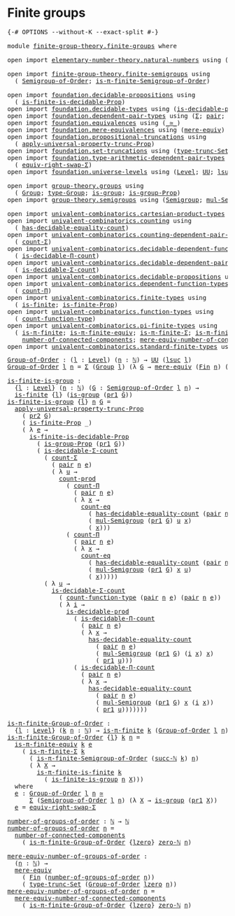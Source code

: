 # Finite groups

<pre class="Agda"><a id="26" class="Symbol">{-#</a> <a id="30" class="Keyword">OPTIONS</a> <a id="38" class="Pragma">--without-K</a> <a id="50" class="Pragma">--exact-split</a> <a id="64" class="Symbol">#-}</a>

<a id="69" class="Keyword">module</a> <a id="76" href="finite-group-theory.finite-groups.html" class="Module">finite-group-theory.finite-groups</a> <a id="110" class="Keyword">where</a>

<a id="117" class="Keyword">open</a> <a id="122" class="Keyword">import</a> <a id="129" href="elementary-number-theory.natural-numbers.html" class="Module">elementary-number-theory.natural-numbers</a> <a id="170" class="Keyword">using</a> <a id="176" class="Symbol">(</a><a id="177" href="elementary-number-theory.natural-numbers.html#1530" class="Datatype">ℕ</a><a id="178" class="Symbol">;</a> <a id="180" href="elementary-number-theory.natural-numbers.html#1564" class="InductiveConstructor">succ-ℕ</a><a id="186" class="Symbol">;</a> <a id="188" href="elementary-number-theory.natural-numbers.html#1551" class="InductiveConstructor">zero-ℕ</a><a id="194" class="Symbol">)</a>

<a id="197" class="Keyword">open</a> <a id="202" class="Keyword">import</a> <a id="209" href="finite-group-theory.finite-semigroups.html" class="Module">finite-group-theory.finite-semigroups</a> <a id="247" class="Keyword">using</a>
  <a id="255" class="Symbol">(</a> <a id="257" href="finite-group-theory.finite-semigroups.html#2195" class="Function">Semigroup-of-Order</a><a id="275" class="Symbol">;</a> <a id="277" href="finite-group-theory.finite-semigroups.html#3278" class="Function">is-π-finite-Semigroup-of-Order</a><a id="307" class="Symbol">)</a>

<a id="310" class="Keyword">open</a> <a id="315" class="Keyword">import</a> <a id="322" href="foundation.decidable-propositions.html" class="Module">foundation.decidable-propositions</a> <a id="356" class="Keyword">using</a>
  <a id="364" class="Symbol">(</a> <a id="366" href="foundation.decidable-propositions.html#8537" class="Function">is-finite-is-decidable-Prop</a><a id="393" class="Symbol">)</a>
<a id="395" class="Keyword">open</a> <a id="400" class="Keyword">import</a> <a id="407" href="foundation.decidable-types.html" class="Module">foundation.decidable-types</a> <a id="434" class="Keyword">using</a> <a id="440" class="Symbol">(</a><a id="441" href="foundation.decidable-types.html#3336" class="Function">is-decidable-prod</a><a id="458" class="Symbol">)</a>
<a id="460" class="Keyword">open</a> <a id="465" class="Keyword">import</a> <a id="472" href="foundation.dependent-pair-types.html" class="Module">foundation.dependent-pair-types</a> <a id="504" class="Keyword">using</a> <a id="510" class="Symbol">(</a><a id="511" href="foundation-core.dependent-pair-types.html#515" class="Record">Σ</a><a id="512" class="Symbol">;</a> <a id="514" href="foundation-core.dependent-pair-types.html#588" class="InductiveConstructor">pair</a><a id="518" class="Symbol">;</a> <a id="520" href="foundation-core.dependent-pair-types.html#605" class="Field">pr1</a><a id="523" class="Symbol">;</a> <a id="525" href="foundation-core.dependent-pair-types.html#617" class="Field">pr2</a><a id="528" class="Symbol">)</a>
<a id="530" class="Keyword">open</a> <a id="535" class="Keyword">import</a> <a id="542" href="foundation.equivalences.html" class="Module">foundation.equivalences</a> <a id="566" class="Keyword">using</a> <a id="572" class="Symbol">(</a><a id="573" href="foundation-core.equivalences.html#1621" class="Function Operator">_≃_</a><a id="576" class="Symbol">)</a>
<a id="578" class="Keyword">open</a> <a id="583" class="Keyword">import</a> <a id="590" href="foundation.mere-equivalences.html" class="Module">foundation.mere-equivalences</a> <a id="619" class="Keyword">using</a> <a id="625" class="Symbol">(</a><a id="626" href="foundation.mere-equivalences.html#1415" class="Function">mere-equiv</a><a id="636" class="Symbol">)</a>
<a id="638" class="Keyword">open</a> <a id="643" class="Keyword">import</a> <a id="650" href="foundation.propositional-truncations.html" class="Module">foundation.propositional-truncations</a> <a id="687" class="Keyword">using</a>
  <a id="695" class="Symbol">(</a> <a id="697" href="foundation.propositional-truncations.html#5611" class="Function">apply-universal-property-trunc-Prop</a><a id="732" class="Symbol">)</a>
<a id="734" class="Keyword">open</a> <a id="739" class="Keyword">import</a> <a id="746" href="foundation.set-truncations.html" class="Module">foundation.set-truncations</a> <a id="773" class="Keyword">using</a> <a id="779" class="Symbol">(</a><a id="780" href="foundation.set-truncations.html#4001" class="Function">type-trunc-Set</a><a id="794" class="Symbol">)</a>
<a id="796" class="Keyword">open</a> <a id="801" class="Keyword">import</a> <a id="808" href="foundation.type-arithmetic-dependent-pair-types.html" class="Module">foundation.type-arithmetic-dependent-pair-types</a> <a id="856" class="Keyword">using</a>
  <a id="864" class="Symbol">(</a> <a id="866" href="foundation-core.type-arithmetic-dependent-pair-types.html#11512" class="Function">equiv-right-swap-Σ</a><a id="884" class="Symbol">)</a>
<a id="886" class="Keyword">open</a> <a id="891" class="Keyword">import</a> <a id="898" href="foundation.universe-levels.html" class="Module">foundation.universe-levels</a> <a id="925" class="Keyword">using</a> <a id="931" class="Symbol">(</a><a id="932" href="Agda.Primitive.html#597" class="Postulate">Level</a><a id="937" class="Symbol">;</a> <a id="939" href="foundation-core.universe-levels.html#235" class="Primitive">UU</a><a id="941" class="Symbol">;</a> <a id="943" href="Agda.Primitive.html#780" class="Primitive">lsuc</a><a id="947" class="Symbol">;</a> <a id="949" href="Agda.Primitive.html#764" class="Primitive">lzero</a><a id="954" class="Symbol">)</a>

<a id="957" class="Keyword">open</a> <a id="962" class="Keyword">import</a> <a id="969" href="group-theory.groups.html" class="Module">group-theory.groups</a> <a id="989" class="Keyword">using</a>
  <a id="997" class="Symbol">(</a> <a id="999" href="group-theory.groups.html#2468" class="Function">Group</a><a id="1004" class="Symbol">;</a> <a id="1006" href="group-theory.groups.html#2711" class="Function">type-Group</a><a id="1016" class="Symbol">;</a> <a id="1018" href="group-theory.groups.html#2326" class="Function">is-group</a><a id="1026" class="Symbol">;</a> <a id="1028" href="group-theory.groups.html#9794" class="Function">is-group-Prop</a><a id="1041" class="Symbol">)</a>
<a id="1043" class="Keyword">open</a> <a id="1048" class="Keyword">import</a> <a id="1055" href="group-theory.semigroups.html" class="Module">group-theory.semigroups</a> <a id="1079" class="Keyword">using</a> <a id="1085" class="Symbol">(</a><a id="1086" href="group-theory.semigroups.html#737" class="Function">Semigroup</a><a id="1095" class="Symbol">;</a> <a id="1097" href="group-theory.semigroups.html#1215" class="Function">mul-Semigroup</a><a id="1110" class="Symbol">)</a>

<a id="1113" class="Keyword">open</a> <a id="1118" class="Keyword">import</a> <a id="1125" href="univalent-combinatorics.cartesian-product-types.html" class="Module">univalent-combinatorics.cartesian-product-types</a> <a id="1173" class="Keyword">using</a> <a id="1179" class="Symbol">(</a><a id="1180" href="univalent-combinatorics.cartesian-product-types.html#3156" class="Function">count-prod</a><a id="1190" class="Symbol">)</a>
<a id="1192" class="Keyword">open</a> <a id="1197" class="Keyword">import</a> <a id="1204" href="univalent-combinatorics.counting.html" class="Module">univalent-combinatorics.counting</a> <a id="1237" class="Keyword">using</a>
  <a id="1245" class="Symbol">(</a> <a id="1247" href="univalent-combinatorics.counting.html#6218" class="Function">has-decidable-equality-count</a><a id="1275" class="Symbol">)</a>
<a id="1277" class="Keyword">open</a> <a id="1282" class="Keyword">import</a> <a id="1289" href="univalent-combinatorics.counting-dependent-pair-types.html" class="Module">univalent-combinatorics.counting-dependent-pair-types</a> <a id="1343" class="Keyword">using</a>
  <a id="1351" class="Symbol">(</a> <a id="1353" href="univalent-combinatorics.counting-dependent-pair-types.html#3961" class="Function">count-Σ</a><a id="1360" class="Symbol">)</a>
<a id="1362" class="Keyword">open</a> <a id="1367" class="Keyword">import</a> <a id="1374" href="univalent-combinatorics.decidable-dependent-function-types.html" class="Module">univalent-combinatorics.decidable-dependent-function-types</a> <a id="1433" class="Keyword">using</a>
  <a id="1441" class="Symbol">(</a> <a id="1443" href="univalent-combinatorics.decidable-dependent-function-types.html#1768" class="Function">is-decidable-Π-count</a><a id="1463" class="Symbol">)</a>
<a id="1465" class="Keyword">open</a> <a id="1470" class="Keyword">import</a> <a id="1477" href="univalent-combinatorics.decidable-dependent-pair-types.html" class="Module">univalent-combinatorics.decidable-dependent-pair-types</a> <a id="1532" class="Keyword">using</a>
  <a id="1540" class="Symbol">(</a> <a id="1542" href="univalent-combinatorics.decidable-dependent-pair-types.html#1962" class="Function">is-decidable-Σ-count</a><a id="1562" class="Symbol">)</a>
<a id="1564" class="Keyword">open</a> <a id="1569" class="Keyword">import</a> <a id="1576" href="univalent-combinatorics.decidable-propositions.html" class="Module">univalent-combinatorics.decidable-propositions</a> <a id="1623" class="Keyword">using</a> <a id="1629" class="Symbol">(</a><a id="1630" href="univalent-combinatorics.decidable-propositions.html#2364" class="Function">count-eq</a><a id="1638" class="Symbol">)</a>
<a id="1640" class="Keyword">open</a> <a id="1645" class="Keyword">import</a> <a id="1652" href="univalent-combinatorics.dependent-function-types.html" class="Module">univalent-combinatorics.dependent-function-types</a> <a id="1701" class="Keyword">using</a>
  <a id="1709" class="Symbol">(</a> <a id="1711" href="univalent-combinatorics.dependent-function-types.html#2399" class="Function">count-Π</a><a id="1718" class="Symbol">)</a>
<a id="1720" class="Keyword">open</a> <a id="1725" class="Keyword">import</a> <a id="1732" href="univalent-combinatorics.finite-types.html" class="Module">univalent-combinatorics.finite-types</a> <a id="1769" class="Keyword">using</a>
  <a id="1777" class="Symbol">(</a> <a id="1779" href="univalent-combinatorics.finite-types.html#4146" class="Function">is-finite</a><a id="1788" class="Symbol">;</a> <a id="1790" href="univalent-combinatorics.finite-types.html#4055" class="Function">is-finite-Prop</a><a id="1804" class="Symbol">)</a>
<a id="1806" class="Keyword">open</a> <a id="1811" class="Keyword">import</a> <a id="1818" href="univalent-combinatorics.function-types.html" class="Module">univalent-combinatorics.function-types</a> <a id="1857" class="Keyword">using</a>
  <a id="1865" class="Symbol">(</a> <a id="1867" href="univalent-combinatorics.function-types.html#980" class="Function">count-function-type</a><a id="1886" class="Symbol">)</a>
<a id="1888" class="Keyword">open</a> <a id="1893" class="Keyword">import</a> <a id="1900" href="univalent-combinatorics.pi-finite-types.html" class="Module">univalent-combinatorics.pi-finite-types</a> <a id="1940" class="Keyword">using</a>
  <a id="1948" class="Symbol">(</a> <a id="1950" href="univalent-combinatorics.pi-finite-types.html#8810" class="Function">is-π-finite</a><a id="1961" class="Symbol">;</a> <a id="1963" href="univalent-combinatorics.pi-finite-types.html#11016" class="Function">is-π-finite-equiv</a><a id="1980" class="Symbol">;</a> <a id="1982" href="univalent-combinatorics.pi-finite-types.html#34912" class="Function">is-π-finite-Σ</a><a id="1995" class="Symbol">;</a> <a id="1997" href="univalent-combinatorics.pi-finite-types.html#14809" class="Function">is-π-finite-is-finite</a><a id="2018" class="Symbol">;</a>
    <a id="2024" href="univalent-combinatorics.pi-finite-types.html#8088" class="Function">number-of-connected-components</a><a id="2054" class="Symbol">;</a> <a id="2056" href="univalent-combinatorics.pi-finite-types.html#8253" class="Function">mere-equiv-number-of-connected-components</a><a id="2097" class="Symbol">)</a>
<a id="2099" class="Keyword">open</a> <a id="2104" class="Keyword">import</a> <a id="2111" href="univalent-combinatorics.standard-finite-types.html" class="Module">univalent-combinatorics.standard-finite-types</a> <a id="2157" class="Keyword">using</a> <a id="2163" class="Symbol">(</a><a id="2164" href="univalent-combinatorics.standard-finite-types.html#2396" class="Function">Fin</a><a id="2167" class="Symbol">)</a>
</pre>
<pre class="Agda"><a id="Group-of-Order"></a><a id="2182" href="finite-group-theory.finite-groups.html#2182" class="Function">Group-of-Order</a> <a id="2197" class="Symbol">:</a> <a id="2199" class="Symbol">(</a><a id="2200" href="finite-group-theory.finite-groups.html#2200" class="Bound">l</a> <a id="2202" class="Symbol">:</a> <a id="2204" href="Agda.Primitive.html#597" class="Postulate">Level</a><a id="2209" class="Symbol">)</a> <a id="2211" class="Symbol">(</a><a id="2212" href="finite-group-theory.finite-groups.html#2212" class="Bound">n</a> <a id="2214" class="Symbol">:</a> <a id="2216" href="elementary-number-theory.natural-numbers.html#1530" class="Datatype">ℕ</a><a id="2217" class="Symbol">)</a> <a id="2219" class="Symbol">→</a> <a id="2221" href="foundation-core.universe-levels.html#235" class="Primitive">UU</a> <a id="2224" class="Symbol">(</a><a id="2225" href="Agda.Primitive.html#780" class="Primitive">lsuc</a> <a id="2230" href="finite-group-theory.finite-groups.html#2200" class="Bound">l</a><a id="2231" class="Symbol">)</a>
<a id="2233" href="finite-group-theory.finite-groups.html#2182" class="Function">Group-of-Order</a> <a id="2248" href="finite-group-theory.finite-groups.html#2248" class="Bound">l</a> <a id="2250" href="finite-group-theory.finite-groups.html#2250" class="Bound">n</a> <a id="2252" class="Symbol">=</a> <a id="2254" href="foundation-core.dependent-pair-types.html#515" class="Record">Σ</a> <a id="2256" class="Symbol">(</a><a id="2257" href="group-theory.groups.html#2468" class="Function">Group</a> <a id="2263" href="finite-group-theory.finite-groups.html#2248" class="Bound">l</a><a id="2264" class="Symbol">)</a> <a id="2266" class="Symbol">(λ</a> <a id="2269" href="finite-group-theory.finite-groups.html#2269" class="Bound">G</a> <a id="2271" class="Symbol">→</a> <a id="2273" href="foundation.mere-equivalences.html#1415" class="Function">mere-equiv</a> <a id="2284" class="Symbol">(</a><a id="2285" href="univalent-combinatorics.standard-finite-types.html#2396" class="Function">Fin</a> <a id="2289" href="finite-group-theory.finite-groups.html#2250" class="Bound">n</a><a id="2290" class="Symbol">)</a> <a id="2292" class="Symbol">(</a><a id="2293" href="group-theory.groups.html#2711" class="Function">type-Group</a> <a id="2304" href="finite-group-theory.finite-groups.html#2269" class="Bound">G</a><a id="2305" class="Symbol">))</a>

<a id="is-finite-is-group"></a><a id="2309" href="finite-group-theory.finite-groups.html#2309" class="Function">is-finite-is-group</a> <a id="2328" class="Symbol">:</a>
  <a id="2332" class="Symbol">{</a><a id="2333" href="finite-group-theory.finite-groups.html#2333" class="Bound">l</a> <a id="2335" class="Symbol">:</a> <a id="2337" href="Agda.Primitive.html#597" class="Postulate">Level</a><a id="2342" class="Symbol">}</a> <a id="2344" class="Symbol">(</a><a id="2345" href="finite-group-theory.finite-groups.html#2345" class="Bound">n</a> <a id="2347" class="Symbol">:</a> <a id="2349" href="elementary-number-theory.natural-numbers.html#1530" class="Datatype">ℕ</a><a id="2350" class="Symbol">)</a> <a id="2352" class="Symbol">(</a><a id="2353" href="finite-group-theory.finite-groups.html#2353" class="Bound">G</a> <a id="2355" class="Symbol">:</a> <a id="2357" href="finite-group-theory.finite-semigroups.html#2195" class="Function">Semigroup-of-Order</a> <a id="2376" href="finite-group-theory.finite-groups.html#2333" class="Bound">l</a> <a id="2378" href="finite-group-theory.finite-groups.html#2345" class="Bound">n</a><a id="2379" class="Symbol">)</a> <a id="2381" class="Symbol">→</a>
  <a id="2385" href="univalent-combinatorics.finite-types.html#4146" class="Function">is-finite</a> <a id="2395" class="Symbol">{</a><a id="2396" href="finite-group-theory.finite-groups.html#2333" class="Bound">l</a><a id="2397" class="Symbol">}</a> <a id="2399" class="Symbol">(</a><a id="2400" href="group-theory.groups.html#2326" class="Function">is-group</a> <a id="2409" class="Symbol">(</a><a id="2410" href="foundation-core.dependent-pair-types.html#605" class="Field">pr1</a> <a id="2414" href="finite-group-theory.finite-groups.html#2353" class="Bound">G</a><a id="2415" class="Symbol">))</a>
<a id="2418" href="finite-group-theory.finite-groups.html#2309" class="Function">is-finite-is-group</a> <a id="2437" class="Symbol">{</a><a id="2438" href="finite-group-theory.finite-groups.html#2438" class="Bound">l</a><a id="2439" class="Symbol">}</a> <a id="2441" href="finite-group-theory.finite-groups.html#2441" class="Bound">n</a> <a id="2443" href="finite-group-theory.finite-groups.html#2443" class="Bound">G</a> <a id="2445" class="Symbol">=</a>
  <a id="2449" href="foundation.propositional-truncations.html#5611" class="Function">apply-universal-property-trunc-Prop</a>
    <a id="2489" class="Symbol">(</a> <a id="2491" href="foundation-core.dependent-pair-types.html#617" class="Field">pr2</a> <a id="2495" href="finite-group-theory.finite-groups.html#2443" class="Bound">G</a><a id="2496" class="Symbol">)</a>
    <a id="2502" class="Symbol">(</a> <a id="2504" href="univalent-combinatorics.finite-types.html#4055" class="Function">is-finite-Prop</a> <a id="2519" class="Symbol">_)</a>
    <a id="2526" class="Symbol">(</a> <a id="2528" class="Symbol">λ</a> <a id="2530" href="finite-group-theory.finite-groups.html#2530" class="Bound">e</a> <a id="2532" class="Symbol">→</a>
      <a id="2540" href="foundation.decidable-propositions.html#8537" class="Function">is-finite-is-decidable-Prop</a>
        <a id="2576" class="Symbol">(</a> <a id="2578" href="group-theory.groups.html#9794" class="Function">is-group-Prop</a> <a id="2592" class="Symbol">(</a><a id="2593" href="foundation-core.dependent-pair-types.html#605" class="Field">pr1</a> <a id="2597" href="finite-group-theory.finite-groups.html#2443" class="Bound">G</a><a id="2598" class="Symbol">))</a>
        <a id="2609" class="Symbol">(</a> <a id="2611" href="univalent-combinatorics.decidable-dependent-pair-types.html#1962" class="Function">is-decidable-Σ-count</a>
          <a id="2642" class="Symbol">(</a> <a id="2644" href="univalent-combinatorics.counting-dependent-pair-types.html#3961" class="Function">count-Σ</a>
            <a id="2664" class="Symbol">(</a> <a id="2666" href="foundation-core.dependent-pair-types.html#588" class="InductiveConstructor">pair</a> <a id="2671" href="finite-group-theory.finite-groups.html#2441" class="Bound">n</a> <a id="2673" href="finite-group-theory.finite-groups.html#2530" class="Bound">e</a><a id="2674" class="Symbol">)</a>
            <a id="2688" class="Symbol">(</a> <a id="2690" class="Symbol">λ</a> <a id="2692" href="finite-group-theory.finite-groups.html#2692" class="Bound">u</a> <a id="2694" class="Symbol">→</a>
              <a id="2710" href="univalent-combinatorics.cartesian-product-types.html#3156" class="Function">count-prod</a>
                <a id="2737" class="Symbol">(</a> <a id="2739" href="univalent-combinatorics.dependent-function-types.html#2399" class="Function">count-Π</a>
                  <a id="2765" class="Symbol">(</a> <a id="2767" href="foundation-core.dependent-pair-types.html#588" class="InductiveConstructor">pair</a> <a id="2772" href="finite-group-theory.finite-groups.html#2441" class="Bound">n</a> <a id="2774" href="finite-group-theory.finite-groups.html#2530" class="Bound">e</a><a id="2775" class="Symbol">)</a>
                  <a id="2795" class="Symbol">(</a> <a id="2797" class="Symbol">λ</a> <a id="2799" href="finite-group-theory.finite-groups.html#2799" class="Bound">x</a> <a id="2801" class="Symbol">→</a>
                    <a id="2823" href="univalent-combinatorics.decidable-propositions.html#2364" class="Function">count-eq</a>
                      <a id="2854" class="Symbol">(</a> <a id="2856" href="univalent-combinatorics.counting.html#6218" class="Function">has-decidable-equality-count</a> <a id="2885" class="Symbol">(</a><a id="2886" href="foundation-core.dependent-pair-types.html#588" class="InductiveConstructor">pair</a> <a id="2891" href="finite-group-theory.finite-groups.html#2441" class="Bound">n</a> <a id="2893" href="finite-group-theory.finite-groups.html#2530" class="Bound">e</a><a id="2894" class="Symbol">))</a>
                      <a id="2919" class="Symbol">(</a> <a id="2921" href="group-theory.semigroups.html#1215" class="Function">mul-Semigroup</a> <a id="2935" class="Symbol">(</a><a id="2936" href="foundation-core.dependent-pair-types.html#605" class="Field">pr1</a> <a id="2940" href="finite-group-theory.finite-groups.html#2443" class="Bound">G</a><a id="2941" class="Symbol">)</a> <a id="2943" href="finite-group-theory.finite-groups.html#2692" class="Bound">u</a> <a id="2945" href="finite-group-theory.finite-groups.html#2799" class="Bound">x</a><a id="2946" class="Symbol">)</a>
                      <a id="2970" class="Symbol">(</a> <a id="2972" href="finite-group-theory.finite-groups.html#2799" class="Bound">x</a><a id="2973" class="Symbol">)))</a>
                <a id="2993" class="Symbol">(</a> <a id="2995" href="univalent-combinatorics.dependent-function-types.html#2399" class="Function">count-Π</a>
                  <a id="3021" class="Symbol">(</a> <a id="3023" href="foundation-core.dependent-pair-types.html#588" class="InductiveConstructor">pair</a> <a id="3028" href="finite-group-theory.finite-groups.html#2441" class="Bound">n</a> <a id="3030" href="finite-group-theory.finite-groups.html#2530" class="Bound">e</a><a id="3031" class="Symbol">)</a>
                  <a id="3051" class="Symbol">(</a> <a id="3053" class="Symbol">λ</a> <a id="3055" href="finite-group-theory.finite-groups.html#3055" class="Bound">x</a> <a id="3057" class="Symbol">→</a>
                    <a id="3079" href="univalent-combinatorics.decidable-propositions.html#2364" class="Function">count-eq</a>
                      <a id="3110" class="Symbol">(</a> <a id="3112" href="univalent-combinatorics.counting.html#6218" class="Function">has-decidable-equality-count</a> <a id="3141" class="Symbol">(</a><a id="3142" href="foundation-core.dependent-pair-types.html#588" class="InductiveConstructor">pair</a> <a id="3147" href="finite-group-theory.finite-groups.html#2441" class="Bound">n</a> <a id="3149" href="finite-group-theory.finite-groups.html#2530" class="Bound">e</a><a id="3150" class="Symbol">))</a>
                      <a id="3175" class="Symbol">(</a> <a id="3177" href="group-theory.semigroups.html#1215" class="Function">mul-Semigroup</a> <a id="3191" class="Symbol">(</a><a id="3192" href="foundation-core.dependent-pair-types.html#605" class="Field">pr1</a> <a id="3196" href="finite-group-theory.finite-groups.html#2443" class="Bound">G</a><a id="3197" class="Symbol">)</a> <a id="3199" href="finite-group-theory.finite-groups.html#3055" class="Bound">x</a> <a id="3201" href="finite-group-theory.finite-groups.html#2692" class="Bound">u</a><a id="3202" class="Symbol">)</a>
                      <a id="3226" class="Symbol">(</a> <a id="3228" href="finite-group-theory.finite-groups.html#3055" class="Bound">x</a><a id="3229" class="Symbol">)))))</a>
          <a id="3245" class="Symbol">(</a> <a id="3247" class="Symbol">λ</a> <a id="3249" href="finite-group-theory.finite-groups.html#3249" class="Bound">u</a> <a id="3251" class="Symbol">→</a>
            <a id="3265" href="univalent-combinatorics.decidable-dependent-pair-types.html#1962" class="Function">is-decidable-Σ-count</a>
              <a id="3300" class="Symbol">(</a> <a id="3302" href="univalent-combinatorics.function-types.html#980" class="Function">count-function-type</a> <a id="3322" class="Symbol">(</a><a id="3323" href="foundation-core.dependent-pair-types.html#588" class="InductiveConstructor">pair</a> <a id="3328" href="finite-group-theory.finite-groups.html#2441" class="Bound">n</a> <a id="3330" href="finite-group-theory.finite-groups.html#2530" class="Bound">e</a><a id="3331" class="Symbol">)</a> <a id="3333" class="Symbol">(</a><a id="3334" href="foundation-core.dependent-pair-types.html#588" class="InductiveConstructor">pair</a> <a id="3339" href="finite-group-theory.finite-groups.html#2441" class="Bound">n</a> <a id="3341" href="finite-group-theory.finite-groups.html#2530" class="Bound">e</a><a id="3342" class="Symbol">))</a>
              <a id="3359" class="Symbol">(</a> <a id="3361" class="Symbol">λ</a> <a id="3363" href="finite-group-theory.finite-groups.html#3363" class="Bound">i</a> <a id="3365" class="Symbol">→</a>
                <a id="3383" href="foundation.decidable-types.html#3336" class="Function">is-decidable-prod</a>
                  <a id="3419" class="Symbol">(</a> <a id="3421" href="univalent-combinatorics.decidable-dependent-function-types.html#1768" class="Function">is-decidable-Π-count</a>
                    <a id="3462" class="Symbol">(</a> <a id="3464" href="foundation-core.dependent-pair-types.html#588" class="InductiveConstructor">pair</a> <a id="3469" href="finite-group-theory.finite-groups.html#2441" class="Bound">n</a> <a id="3471" href="finite-group-theory.finite-groups.html#2530" class="Bound">e</a><a id="3472" class="Symbol">)</a>
                    <a id="3494" class="Symbol">(</a> <a id="3496" class="Symbol">λ</a> <a id="3498" href="finite-group-theory.finite-groups.html#3498" class="Bound">x</a> <a id="3500" class="Symbol">→</a>
                      <a id="3524" href="univalent-combinatorics.counting.html#6218" class="Function">has-decidable-equality-count</a>
                        <a id="3577" class="Symbol">(</a> <a id="3579" href="foundation-core.dependent-pair-types.html#588" class="InductiveConstructor">pair</a> <a id="3584" href="finite-group-theory.finite-groups.html#2441" class="Bound">n</a> <a id="3586" href="finite-group-theory.finite-groups.html#2530" class="Bound">e</a><a id="3587" class="Symbol">)</a>
                        <a id="3613" class="Symbol">(</a> <a id="3615" href="group-theory.semigroups.html#1215" class="Function">mul-Semigroup</a> <a id="3629" class="Symbol">(</a><a id="3630" href="foundation-core.dependent-pair-types.html#605" class="Field">pr1</a> <a id="3634" href="finite-group-theory.finite-groups.html#2443" class="Bound">G</a><a id="3635" class="Symbol">)</a> <a id="3637" class="Symbol">(</a><a id="3638" href="finite-group-theory.finite-groups.html#3363" class="Bound">i</a> <a id="3640" href="finite-group-theory.finite-groups.html#3498" class="Bound">x</a><a id="3641" class="Symbol">)</a> <a id="3643" href="finite-group-theory.finite-groups.html#3498" class="Bound">x</a><a id="3644" class="Symbol">)</a>
                        <a id="3670" class="Symbol">(</a> <a id="3672" href="foundation-core.dependent-pair-types.html#605" class="Field">pr1</a> <a id="3676" href="finite-group-theory.finite-groups.html#3249" class="Bound">u</a><a id="3677" class="Symbol">)))</a>
                  <a id="3699" class="Symbol">(</a> <a id="3701" href="univalent-combinatorics.decidable-dependent-function-types.html#1768" class="Function">is-decidable-Π-count</a>
                    <a id="3742" class="Symbol">(</a> <a id="3744" href="foundation-core.dependent-pair-types.html#588" class="InductiveConstructor">pair</a> <a id="3749" href="finite-group-theory.finite-groups.html#2441" class="Bound">n</a> <a id="3751" href="finite-group-theory.finite-groups.html#2530" class="Bound">e</a><a id="3752" class="Symbol">)</a>
                    <a id="3774" class="Symbol">(</a> <a id="3776" class="Symbol">λ</a> <a id="3778" href="finite-group-theory.finite-groups.html#3778" class="Bound">x</a> <a id="3780" class="Symbol">→</a>
                      <a id="3804" href="univalent-combinatorics.counting.html#6218" class="Function">has-decidable-equality-count</a>
                        <a id="3857" class="Symbol">(</a> <a id="3859" href="foundation-core.dependent-pair-types.html#588" class="InductiveConstructor">pair</a> <a id="3864" href="finite-group-theory.finite-groups.html#2441" class="Bound">n</a> <a id="3866" href="finite-group-theory.finite-groups.html#2530" class="Bound">e</a><a id="3867" class="Symbol">)</a>
                        <a id="3893" class="Symbol">(</a> <a id="3895" href="group-theory.semigroups.html#1215" class="Function">mul-Semigroup</a> <a id="3909" class="Symbol">(</a><a id="3910" href="foundation-core.dependent-pair-types.html#605" class="Field">pr1</a> <a id="3914" href="finite-group-theory.finite-groups.html#2443" class="Bound">G</a><a id="3915" class="Symbol">)</a> <a id="3917" href="finite-group-theory.finite-groups.html#3778" class="Bound">x</a> <a id="3919" class="Symbol">(</a><a id="3920" href="finite-group-theory.finite-groups.html#3363" class="Bound">i</a> <a id="3922" href="finite-group-theory.finite-groups.html#3778" class="Bound">x</a><a id="3923" class="Symbol">))</a>
                        <a id="3950" class="Symbol">(</a> <a id="3952" href="foundation-core.dependent-pair-types.html#605" class="Field">pr1</a> <a id="3956" href="finite-group-theory.finite-groups.html#3249" class="Bound">u</a><a id="3957" class="Symbol">)))))))</a>

<a id="is-π-finite-Group-of-Order"></a><a id="3966" href="finite-group-theory.finite-groups.html#3966" class="Function">is-π-finite-Group-of-Order</a> <a id="3993" class="Symbol">:</a>
  <a id="3997" class="Symbol">{</a><a id="3998" href="finite-group-theory.finite-groups.html#3998" class="Bound">l</a> <a id="4000" class="Symbol">:</a> <a id="4002" href="Agda.Primitive.html#597" class="Postulate">Level</a><a id="4007" class="Symbol">}</a> <a id="4009" class="Symbol">(</a><a id="4010" href="finite-group-theory.finite-groups.html#4010" class="Bound">k</a> <a id="4012" href="finite-group-theory.finite-groups.html#4012" class="Bound">n</a> <a id="4014" class="Symbol">:</a> <a id="4016" href="elementary-number-theory.natural-numbers.html#1530" class="Datatype">ℕ</a><a id="4017" class="Symbol">)</a> <a id="4019" class="Symbol">→</a> <a id="4021" href="univalent-combinatorics.pi-finite-types.html#8810" class="Function">is-π-finite</a> <a id="4033" href="finite-group-theory.finite-groups.html#4010" class="Bound">k</a> <a id="4035" class="Symbol">(</a><a id="4036" href="finite-group-theory.finite-groups.html#2182" class="Function">Group-of-Order</a> <a id="4051" href="finite-group-theory.finite-groups.html#3998" class="Bound">l</a> <a id="4053" href="finite-group-theory.finite-groups.html#4012" class="Bound">n</a><a id="4054" class="Symbol">)</a>
<a id="4056" href="finite-group-theory.finite-groups.html#3966" class="Function">is-π-finite-Group-of-Order</a> <a id="4083" class="Symbol">{</a><a id="4084" href="finite-group-theory.finite-groups.html#4084" class="Bound">l</a><a id="4085" class="Symbol">}</a> <a id="4087" href="finite-group-theory.finite-groups.html#4087" class="Bound">k</a> <a id="4089" href="finite-group-theory.finite-groups.html#4089" class="Bound">n</a> <a id="4091" class="Symbol">=</a>
  <a id="4095" href="univalent-combinatorics.pi-finite-types.html#11016" class="Function">is-π-finite-equiv</a> <a id="4113" href="finite-group-theory.finite-groups.html#4087" class="Bound">k</a> <a id="4115" href="finite-group-theory.finite-groups.html#4286" class="Function">e</a>
    <a id="4121" class="Symbol">(</a> <a id="4123" href="univalent-combinatorics.pi-finite-types.html#34912" class="Function">is-π-finite-Σ</a> <a id="4137" href="finite-group-theory.finite-groups.html#4087" class="Bound">k</a>
      <a id="4145" class="Symbol">(</a> <a id="4147" href="finite-group-theory.finite-semigroups.html#3278" class="Function">is-π-finite-Semigroup-of-Order</a> <a id="4178" class="Symbol">(</a><a id="4179" href="elementary-number-theory.natural-numbers.html#1564" class="InductiveConstructor">succ-ℕ</a> <a id="4186" href="finite-group-theory.finite-groups.html#4087" class="Bound">k</a><a id="4187" class="Symbol">)</a> <a id="4189" href="finite-group-theory.finite-groups.html#4089" class="Bound">n</a><a id="4190" class="Symbol">)</a>
      <a id="4198" class="Symbol">(</a> <a id="4200" class="Symbol">λ</a> <a id="4202" href="finite-group-theory.finite-groups.html#4202" class="Bound">X</a> <a id="4204" class="Symbol">→</a>
        <a id="4214" href="univalent-combinatorics.pi-finite-types.html#14809" class="Function">is-π-finite-is-finite</a> <a id="4236" href="finite-group-theory.finite-groups.html#4087" class="Bound">k</a>
          <a id="4248" class="Symbol">(</a> <a id="4250" href="finite-group-theory.finite-groups.html#2309" class="Function">is-finite-is-group</a> <a id="4269" href="finite-group-theory.finite-groups.html#4089" class="Bound">n</a> <a id="4271" href="finite-group-theory.finite-groups.html#4202" class="Bound">X</a><a id="4272" class="Symbol">)))</a>
  <a id="4278" class="Keyword">where</a>
  <a id="4286" href="finite-group-theory.finite-groups.html#4286" class="Function">e</a> <a id="4288" class="Symbol">:</a> <a id="4290" href="finite-group-theory.finite-groups.html#2182" class="Function">Group-of-Order</a> <a id="4305" href="finite-group-theory.finite-groups.html#4084" class="Bound">l</a> <a id="4307" href="finite-group-theory.finite-groups.html#4089" class="Bound">n</a> <a id="4309" href="foundation-core.equivalences.html#1621" class="Function Operator">≃</a>
      <a id="4317" href="foundation-core.dependent-pair-types.html#515" class="Record">Σ</a> <a id="4319" class="Symbol">(</a><a id="4320" href="finite-group-theory.finite-semigroups.html#2195" class="Function">Semigroup-of-Order</a> <a id="4339" href="finite-group-theory.finite-groups.html#4084" class="Bound">l</a> <a id="4341" href="finite-group-theory.finite-groups.html#4089" class="Bound">n</a><a id="4342" class="Symbol">)</a> <a id="4344" class="Symbol">(λ</a> <a id="4347" href="finite-group-theory.finite-groups.html#4347" class="Bound">X</a> <a id="4349" class="Symbol">→</a> <a id="4351" href="group-theory.groups.html#2326" class="Function">is-group</a> <a id="4360" class="Symbol">(</a><a id="4361" href="foundation-core.dependent-pair-types.html#605" class="Field">pr1</a> <a id="4365" href="finite-group-theory.finite-groups.html#4347" class="Bound">X</a><a id="4366" class="Symbol">))</a>
  <a id="4371" href="finite-group-theory.finite-groups.html#4286" class="Function">e</a> <a id="4373" class="Symbol">=</a> <a id="4375" href="foundation-core.type-arithmetic-dependent-pair-types.html#11512" class="Function">equiv-right-swap-Σ</a>

<a id="number-of-groups-of-order"></a><a id="4395" href="finite-group-theory.finite-groups.html#4395" class="Function">number-of-groups-of-order</a> <a id="4421" class="Symbol">:</a> <a id="4423" href="elementary-number-theory.natural-numbers.html#1530" class="Datatype">ℕ</a> <a id="4425" class="Symbol">→</a> <a id="4427" href="elementary-number-theory.natural-numbers.html#1530" class="Datatype">ℕ</a>
<a id="4429" href="finite-group-theory.finite-groups.html#4395" class="Function">number-of-groups-of-order</a> <a id="4455" href="finite-group-theory.finite-groups.html#4455" class="Bound">n</a> <a id="4457" class="Symbol">=</a>
  <a id="4461" href="univalent-combinatorics.pi-finite-types.html#8088" class="Function">number-of-connected-components</a>
    <a id="4496" class="Symbol">(</a> <a id="4498" href="finite-group-theory.finite-groups.html#3966" class="Function">is-π-finite-Group-of-Order</a> <a id="4525" class="Symbol">{</a><a id="4526" href="Agda.Primitive.html#764" class="Primitive">lzero</a><a id="4531" class="Symbol">}</a> <a id="4533" href="elementary-number-theory.natural-numbers.html#1551" class="InductiveConstructor">zero-ℕ</a> <a id="4540" href="finite-group-theory.finite-groups.html#4455" class="Bound">n</a><a id="4541" class="Symbol">)</a>

<a id="mere-equiv-number-of-groups-of-order"></a><a id="4544" href="finite-group-theory.finite-groups.html#4544" class="Function">mere-equiv-number-of-groups-of-order</a> <a id="4581" class="Symbol">:</a>
  <a id="4585" class="Symbol">(</a><a id="4586" href="finite-group-theory.finite-groups.html#4586" class="Bound">n</a> <a id="4588" class="Symbol">:</a> <a id="4590" href="elementary-number-theory.natural-numbers.html#1530" class="Datatype">ℕ</a><a id="4591" class="Symbol">)</a> <a id="4593" class="Symbol">→</a>
  <a id="4597" href="foundation.mere-equivalences.html#1415" class="Function">mere-equiv</a>
    <a id="4612" class="Symbol">(</a> <a id="4614" href="univalent-combinatorics.standard-finite-types.html#2396" class="Function">Fin</a> <a id="4618" class="Symbol">(</a><a id="4619" href="finite-group-theory.finite-groups.html#4395" class="Function">number-of-groups-of-order</a> <a id="4645" href="finite-group-theory.finite-groups.html#4586" class="Bound">n</a><a id="4646" class="Symbol">))</a>
    <a id="4653" class="Symbol">(</a> <a id="4655" href="foundation.set-truncations.html#4001" class="Function">type-trunc-Set</a> <a id="4670" class="Symbol">(</a><a id="4671" href="finite-group-theory.finite-groups.html#2182" class="Function">Group-of-Order</a> <a id="4686" href="Agda.Primitive.html#764" class="Primitive">lzero</a> <a id="4692" href="finite-group-theory.finite-groups.html#4586" class="Bound">n</a><a id="4693" class="Symbol">))</a>
<a id="4696" href="finite-group-theory.finite-groups.html#4544" class="Function">mere-equiv-number-of-groups-of-order</a> <a id="4733" href="finite-group-theory.finite-groups.html#4733" class="Bound">n</a> <a id="4735" class="Symbol">=</a>
  <a id="4739" href="univalent-combinatorics.pi-finite-types.html#8253" class="Function">mere-equiv-number-of-connected-components</a>
    <a id="4785" class="Symbol">(</a> <a id="4787" href="finite-group-theory.finite-groups.html#3966" class="Function">is-π-finite-Group-of-Order</a> <a id="4814" class="Symbol">{</a><a id="4815" href="Agda.Primitive.html#764" class="Primitive">lzero</a><a id="4820" class="Symbol">}</a> <a id="4822" href="elementary-number-theory.natural-numbers.html#1551" class="InductiveConstructor">zero-ℕ</a> <a id="4829" href="finite-group-theory.finite-groups.html#4733" class="Bound">n</a><a id="4830" class="Symbol">)</a>
</pre>